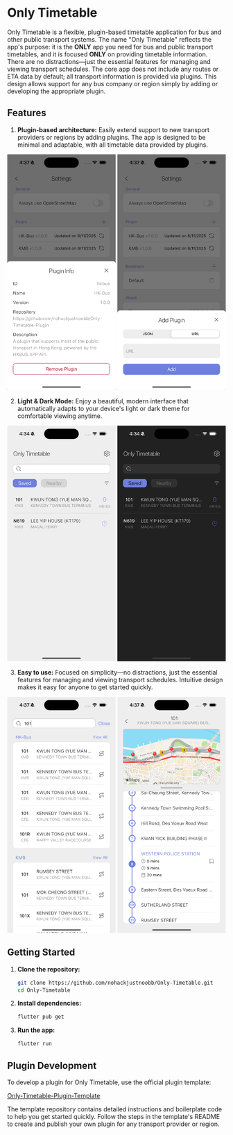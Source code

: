 # Only Timetable

Only Timetable is a flexible, plugin-based timetable application for bus and other public transport systems. The name "Only Timetable" reflects the app's purpose: it is the **ONLY** app you need for bus and public transport timetables, and it is focused **ONLY** on providing timetable information. There are no distractions—just the essential features for managing and viewing transport schedules. The core app does not include any routes or ETA data by default; all transport information is provided via plugins. This design allows support for any bus company or region simply by adding or developing the appropriate plugin.

## Features

1. **Plugin-based architecture:** Easily extend support to new transport providers or regions by adding plugins. The app is designed to be minimal and adaptable, with all timetable data provided by plugins.

<p align="center">
  <img src="doc/plugin.png" width="250px" />
  <img src="doc/add_plugin.png" width="250px" />
</p>

2. **Light & Dark Mode:** Enjoy a beautiful, modern interface that automatically adapts to your device's light or dark theme for comfortable viewing anytime.

<p align="center">
  <img src="doc/light_theme.png" width="250px" />
  <img src="doc/dark_theme.png" width="250px" />
</p>

3. **Easy to use:** Focused on simplicity—no distractions, just the essential features for managing and viewing transport schedules. Intuitive design makes it easy for anyone to get started quickly.

<p align="center">
  <img src="doc/search.png" width="250px" />
  <img src="doc/route.png" width="250px" />
</p>

## Getting Started

1. **Clone the repository:**

   ```sh
   git clone https://github.com/nohackjustnoobb/Only-Timetable.git
   cd Only-Timetable
   ```

2. **Install dependencies:**

   ```sh
   flutter pub get
   ```

3. **Run the app:**

   ```sh
   flutter run
   ```

## Plugin Development

To develop a plugin for Only Timetable, use the official plugin template:

[Only-Timetable-Plugin-Template](https://github.com/nohackjustnoobb/Only-Timetable-Plugin-Template)

The template repository contains detailed instructions and boilerplate code to help you get started quickly. Follow the steps in the template's README to create and publish your own plugin for any transport provider or region.
